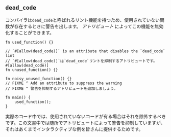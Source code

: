 ## `dead_code`

コンパイラは`dead_code`と呼ばれるリント機能を持つため、使用されていない関数が存在するときに警告を出します。
*アトリビュート* によってこの機能を無効化することができます。

    fn used_function() {}

    // `#[allow(dead_code)]` is an attribute that disables the `dead_code` lint
    // `#[allow(dead_code)]`は`dead_code`リントを抑制するアトリビュートです。
    #[allow(dead_code)]
    fn unused_function() {}

    fn noisy_unused_function() {}
    // FIXME ^ Add an attribute to suppress the warning
    // FIXME ^ 警告を抑制するアトリビュートを追加しましょう。

    fn main() {
        used_function();
    }

実際のコード中では、使用されていないコードが有る場合はそれを除外するべきです。この文書中では随所でアトリビュートによって警告を抑制していますが、それはあくまでインタラクティブな例を皆さんに提供するためです。


